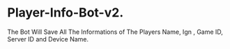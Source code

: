# Player-Info-Bot-v2.
The Bot Will Save All The Informations of The Players Name, Ign , Game ID, Server ID and Device Name.

